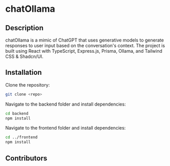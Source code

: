 # chatOllama

## Description

chatOllama is a mimic of ChatGPT that uses generative models to generate responses to user input based on the conversation's context. The project is built using React with TypeScript, Express.js, Prisma, Ollama, and Tailwind CSS & Shadcn/UI.

## Installation

Clone the repository:

```bash
git clone <repo>
```

Navigate to the backend folder and install dependencies:

```bash
cd backend
npm install
```

Navigate to the frontend folder and install dependencies:

```bash
cd ../frontend
npm install
```

## Contributors

